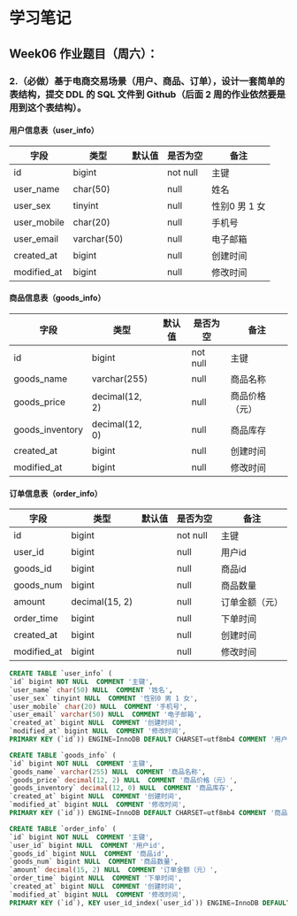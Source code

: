 # 学习笔记

## Week06 作业题目（周六）：

### 2.（必做）基于电商交易场景（用户、商品、订单），设计一套简单的表结构，提交 DDL 的 SQL 文件到 Github（后面 2 周的作业依然要是用到这个表结构）。

#### 用户信息表（user_info）

| 字段 | 类型  | 默认值 | 是否为空 | 备注   |
| ----- | -- | ------ | ------ | ------ |
| id    | bigint  |        | not null | 主键|
| user_name | char(50)  |        | null | 姓名|
| user_sex | tinyint  |        | null | 性别0 男 1 女|
| user_mobile | char(20)  |        | null | 手机号|
| user_email | varchar(50)  |        | null | 电子邮箱|
| created_at  | bigint       |      | null | 创建时间    |
| modified_at | bigint       |      | null | 修改时间   |

#### 商品信息表（goods_info）

| 字段 | 类型  | 默认值 | 是否为空 | 备注   |
| ----- | -- | ------ | ------ | ------ |
| id    | bigint  |        | not null | 主键|
| goods_name | varchar(255)  |        | null | 商品名称|
| goods_price | decimal(12, 2)|        | null | 商品价格（元）|
| goods_inventory| decimal(12, 0)|        | null | 商品库存|
| created_at  | bigint       |       | null | 创建时间    |
| modified_at | bigint       |       | null | 修改时间   |

#### 订单信息表（order_info）

| 字段 | 类型  | 默认值 | 是否为空 | 备注   |
| ----- | -- | ------ | ------ | ------ |
| id    | bigint  |        | not null | 主键|
| user_id | bigint  |        | null | 用户id|
| goods_id | bigint  |        | null | 商品id|
| goods_num | bigint  |        | null | 商品数量|
| amount | decimal(15, 2)|        | null | 订单金额（元）|
| order_time | bigint |        | null | 下单时间|
| created_at  | bigint       |       | null | 创建时间    |
| modified_at | bigint       |       | null | 修改时间   |

```SQL
CREATE TABLE `user_info` (
`id` bigint NOT NULL  COMMENT '主键',
`user_name` char(50) NULL  COMMENT '姓名',
`user_sex` tinyint NULL  COMMENT '性别0 男 1 女',
`user_mobile` char(20) NULL  COMMENT '手机号',
`user_email` varchar(50) NULL  COMMENT '电子邮箱',
`created_at` bigint NULL  COMMENT '创建时间',
`modified_at` bigint NULL  COMMENT '修改时间',
PRIMARY KEY (`id`)) ENGINE=InnoDB DEFAULT CHARSET=utf8mb4 COMMENT '用户信息表';

CREATE TABLE `goods_info` (
`id` bigint NOT NULL  COMMENT '主键',
`goods_name` varchar(255) NULL  COMMENT '商品名称',
`goods_price` decimal(12, 2) NULL  COMMENT '商品价格（元）',
`goods_inventory` decimal(12, 0) NULL  COMMENT '商品库存',
`created_at` bigint NULL  COMMENT '创建时间',
`modified_at` bigint NULL  COMMENT '修改时间',
PRIMARY KEY (`id`)) ENGINE=InnoDB DEFAULT CHARSET=utf8mb4 COMMENT '商品信息表';

CREATE TABLE `order_info` (
`id` bigint NOT NULL  COMMENT '主键',
`user_id` bigint NULL  COMMENT '用户id',
`goods_id` bigint NULL  COMMENT '商品id',
`goods_num` bigint NULL  COMMENT '商品数量',
`amount` decimal(15, 2) NULL  COMMENT '订单金额（元）',
`order_time` bigint NULL  COMMENT '下单时间',
`created_at` bigint NULL  COMMENT '创建时间',
`modified_at` bigint NULL  COMMENT '修改时间',
PRIMARY KEY (`id`), KEY user_id_index(`user_id`)) ENGINE=InnoDB DEFAULT CHARSET=utf8mb4 COMMENT '订单信息表';
```